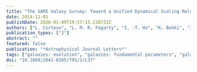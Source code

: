 ```yaml
---
title: "The SAMI Galaxy Survey: Toward a Unified Dynamical Scaling Relation for Galaxies of All Types"
date: 2014-11-01
publishDate: 2020-01-09T19:57:15.230733Z
authors: ["L. Cortese", "L. M. R. Fogarty", "I. -T. Ho", "K. Bekki", "J. Bland-Hawthorn", "M. Colless", "W. Couch", "S. M. Croom", "K. Glazebrook", "J. Mould", "N. Scott", "R. Sharp", "C. Tonini", "J. T. Allen", "J. Bloom", "J. J. Bryant", "M. Cluver", "R. L. Davies", "M. J. Drinkwater", "M. Goodwin", "A. Green", "L. J. Kewley", "I. S. Kostantopoulos", "J. S. Lawrence", "S. Mahajan", "A. M. Medling", "M. Owers", "S. N. Richards", "S. M. Sweet", "O. I. Wong"]
publication_types: ["2"]
abstract: ""
featured: false
publication: "*Astrophysical Journal Letters*"
tags: ["galaxies: evolution", "galaxies: fundamental parameters", "galaxies: kinematics and dynamics", "Astrophysics - Astrophysics of Galaxies"]
doi: "10.1088/2041-8205/795/2/L37"
---
```


